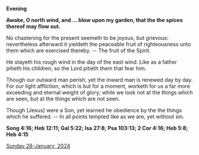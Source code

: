 **Evening**

**Awake, O north wind, and ... blow upon my garden, that the the spices thereof may flow out.**
 
No chastening for the present seemeth to be joyous, but grievous: nevertheless afterward it yieldeth the peaceable fruit of righteousness unto them which are exercised thereby. -- The fruit of the Spirit.
 
He stayeth his rough wind in the day of the east wind. Like as a father pitieth his children, so the Lord pitieth them that fear him.
 
Though our outward man perish, yet the inward man is renewed day by day. For our light affliction, which is but for a moment, worketh for us a far more exceeding and eternal weight of glory; while we look not at the things which are seen, but at the things which are not seen.
 
Though [Jesus] were a Son, yet learned he obedience by the the things which he suffered. -- In all points tempted like as we are, yet without sin.  

**Song 4:16; Heb 12:11; Gal 5:22; Isa 27:8; Psa 103:13; 2 Cor 4:16; Heb 5:8; Heb 4:15**

[Sunday 28-January, 2024](https://t.me/daily_light)
